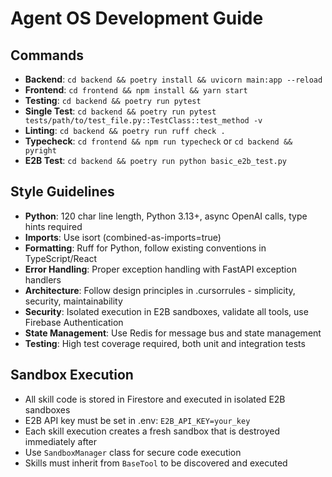 # Agent OS Development Guide

## Commands
- **Backend**: `cd backend && poetry install && uvicorn main:app --reload`
- **Frontend**: `cd frontend && npm install && yarn start`
- **Testing**: `cd backend && poetry run pytest`
- **Single Test**: `cd backend && poetry run pytest tests/path/to/test_file.py::TestClass::test_method -v`
- **Linting**: `cd backend && poetry run ruff check .`
- **Typecheck**: `cd frontend && npm run typecheck` or `cd backend && pyright`
- **E2B Test**: `cd backend && poetry run python basic_e2b_test.py`

## Style Guidelines
- **Python**: 120 char line length, Python 3.13+, async OpenAI calls, type hints required
- **Imports**: Use isort (combined-as-imports=true)
- **Formatting**: Ruff for Python, follow existing conventions in TypeScript/React
- **Error Handling**: Proper exception handling with FastAPI exception handlers
- **Architecture**: Follow design principles in .cursorrules - simplicity, security, maintainability
- **Security**: Isolated execution in E2B sandboxes, validate all tools, use Firebase Authentication
- **State Management**: Use Redis for message bus and state management
- **Testing**: High test coverage required, both unit and integration tests

## Sandbox Execution
- All skill code is stored in Firestore and executed in isolated E2B sandboxes
- E2B API key must be set in .env: `E2B_API_KEY=your_key`
- Each skill execution creates a fresh sandbox that is destroyed immediately after
- Use `SandboxManager` class for secure code execution
- Skills must inherit from `BaseTool` to be discovered and executed